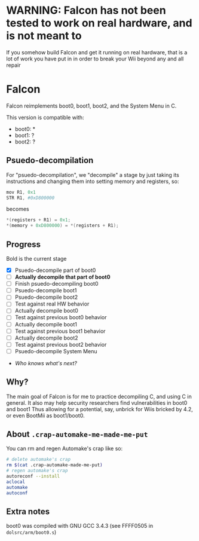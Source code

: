# WARNING: Falcon has not been tested to work on real hardware, and is not meant to
If you somehow build Falcon and get it running on real hardware, that is a lot of work you have put in in order to break your Wii beyond any and all repair
# Falcon

Falcon reimplements boot0, boot1, boot2, and the System Menu in C.

This version is compatible with:
- boot0: *
- boot1: ?
- boot2: ?

## Psuedo-decompilation
For "psuedo-decompilation", we "decompile" a stage by just taking its instructions and changing them into setting memory and registers, so:
```s
mov R1, 0x1
STR R1, #0xD800000
```
becomes
```c
*(registers + R1) = 0x1;
*(memory + 0xD800000) = *(registers + R1);
```

## Progress
Bold is the current stage
- [x] Psuedo-decompile part of boot0
- [ ] **Actually decompile that part of boot0**
- [ ] Finish psuedo-decompiling boot0
- [ ] Psuedo-decompile boot1
- [ ] Psuedo-decompile boot2
- [ ] Test against real HW behavior
- [ ] Actually decompile boot0
- [ ] Test against previous boot0 behavior
- [ ] Actually decompile boot1
- [ ] Test against previous boot1 behavior
- [ ] Actually decompile boot2
- [ ] Test against previous boot2 behavior
- [ ] Psuedo-decompile System Menu
- *Who knows what's next?*
## Why?

The main goal of Falcon is for me to practice decompiling C,
and using C in general. 
It also may help security researchers find vulnerabilities in boot0 and boot1
Thus allowing for a potential, say, unbrick for Wiis bricked by 4.2, or
even BootMii as boot1/boot0.

## About `.crap-automake-me-made-me-put`
You can rm and regen Automake's crap like so:
```sh
# delete automake's crap
rm $(cat .crap-automake-made-me-put)
# regen automake's crap
autoreconf --install
aclocal
automake
autoconf
```

## Extra notes
boot0 was compiled with GNU GCC 3.4.3 (see FFFF0505 in `dolsrc/arm/boot0.s`)

